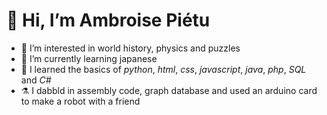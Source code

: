  # 👋 Hi, I’m Ambroise Piétu
- 👀 I’m interested in world history, physics and puzzles
- 🌱 I’m currently learning japanese
- :test_tube: I learned the basics of *python*, *html*, *css*, *javascript*, *java*, *php*, *SQL* and *C#*
- :alembic: I dabbld in assembly code, graph database and used an arduino card to make a robot with a friend

<!---
FrAmbroise/FrAmbroise is a ✨ special ✨ repository because its `README.md` (this file) appears on your GitHub profile.
You can click the Preview link to take a look at your changes.
--->
